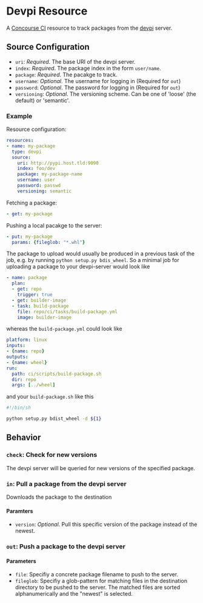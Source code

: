 # Devpi Resource

A [Concourse CI](http://concourse.ci) resource to track packages from the [devpi](http://doc.devpi.net/latest/) server.

## Source Configuration

* `uri`: *Required*. The base URI of the devpi server.
* `index`: *Required*. The package index in the form `user/name`.
* `package`: *Required*. The pacakge to track.
* `username`: *Optional*. The username for logging in (Required for `out`)
* `password`: *Optional*. The password for logging in (Required for `out`)
* `versioning`: *Optional*. The versioning scheme. Can be one of 'loose' (the default) or 'semantic'.

### Example

Resource configuration:

``` yaml
resources:
- name: my-package
  type: devpi
  source:
    uri: http://pypi.host.tld:9090
    index: foo/dev
    package: my-package-name
    username: user
    password: passwd
    versioning: semantic
```

Fetching a package:

``` yaml
- get: my-package
```

Pushing a local pacakge to the server:

``` yaml
- put: my-package
  params: {fileglob: "*.whl"}
```

The package to upload would usually be produced in a previous task of the job, e.g. by
running `python setup.py bdis_wheel`. So a minimal job for uploading a package to your
devpi-server would look like

```yaml
- name: package
  plan:
  - get: repo
    trigger: true
  - get: builder-image
  - task: build-package
    file: repo/ci/tasks/build-package.yml
    image: builder-image
```

whereas the `build-package.yml` could look like

```yaml
platform: linux
inputs:
- {name: repo}
outputs:
- {name: wheel}
run:
  path: ci/scripts/build-package.sh
  dir: repo
  args: [../wheel]
```

and your `build-package.sh` like this

```sh
#!/bin/sh

python setup.py bdist_wheel -d ${1}
```

## Behavior

### `check`: Check for new versions

The devpi server will be queried for new versions of the specified package.


### `in`: Pull a package from the devpi server

Downloads the package to the destination

#### Paramters

* `version`: *Optional*. Pull this specific version of the package instead of the newest.


### `out`: Push a package to the devpi server

#### Parameters

* `file`: Specifiy a concrete package filename to push to the server.
* `fileglob`: Specifiy a glob-pattern for matching files in the destination directory to
  be pushed to the server. The matched files are sorted alphanumerically and the "newest" is
  selected.
